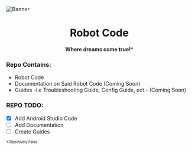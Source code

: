 ![Banner](readme-docs/logo.png)

<h1 align="center">Robot Code</h1>

<b><p align="center">Where dreams come true!</b>*<b></p></b>

### Repo Contains:
- Robot Code
- Documentation on Said Robot Code (Coming Soon)
- Guides -i.e Troubleshooting Guide, Config Guide, ect.- (Coming Soon)

### REPO TODO:
- [x] Add Android Studio Code
- [ ] Add Documentation
- [ ] Create Guides

<sup><sub>*Objectively False</sub></sup>
